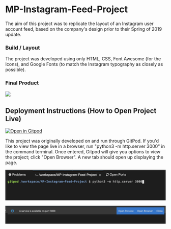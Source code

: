 # MP-Instagram-Feed-Project

  The aim of this project was to replicate the layout of an Instagram user account feed, based on the company's design prior to their Spring of 2019 update. 

### Build / Layout
The project was developed using only HTML, CSS, Font Awesome (for the Icons), and Google Fonts (to match the Instagram typography as closely as possible).

### Final Product
                                          
![](./images/instagramFeedGif.gif)

## Deployment Instructions (How to Open Project Live)
[![Open in Gitpod](https://gitpod.io/button/open-in-gitpod.svg)](https://gitpod.io#https://github.com/ProspersMartin/MP-Instagram-Feed-Project)

  This project was originally developed on and run through GitPod. If you'd like to view the page live in a browser, run "python3 -m http.server 3000" in the command terminal. Once entered, Gitpod will give you options to view the project; click "Open Browser". A new tab should open up displaying the page. 

![](./images/sampleOfRunCommand.png)

![](./images/sampleOfOpenBrowserOption.png)
